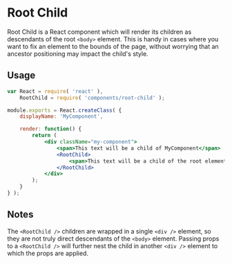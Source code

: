 Root Child
==========

Root Child is a React component which will render its children as descendants
of the root `<body>` element. This is handy in cases where you want to fix
an element to the bounds of the page, without worrying that an ancestor
positioning may impact the child's style.

## Usage

```jsx
var React = require( 'react' ),
	RootChild = require( 'components/root-child' );

module.exports = React.createClass( {
	displayName: 'MyComponent',

	render: function() {
		return (
			<div className="my-component">
				<span>This text will be a child of MyComponent</span>
				<RootChild>
					<span>This text will be a child of the root element, not of MyComponent</span>
				</RootChild>
			</div>
		);
	}
} );
```

## Notes

The `<RootChild />` children are wrapped in a single `<div />` element,
so they are not truly direct descendants of the `<body>` element.
Passing props to a `<RootChild />` will further nest the child in 
another `<div />` element to which the props are applied.
